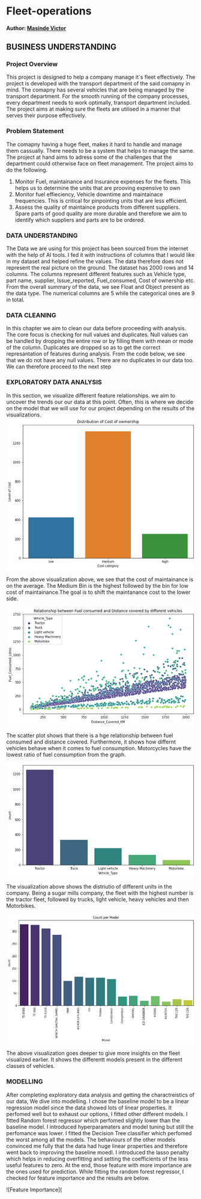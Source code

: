 # Fleet-operations
#### Author: [Masinde Victor](https://github.com/Masinde10)

## BUSINESS UNDERSTANDING
### Project Overview
This project is designed to help a company manage it`s fleet effectively. The project is developed with the transport department of the said comapny in mind. The comapny has several vehicles that are being managed by the transport department. For the smooth running of the company processes, every department needs to work optimally, transport department included. The project aims at making sure the fleets are utilised in a manner that serves their purpose effectively.

### Problem Statement 
The comapny having a huge fleet, makes it hard to handle and manage them cassually. There needs to be a system that helps to manage the same. The project at hand aims to adress some of the challenges that the department could otherwise face on fleet management. The project aims to do the following. 
1.  Monitor Fuel, maintainance and Insurance expenses for the fleets. This helps us to determine the units that are prooving expensive  to own
2.  Monitor fuel effieciency, Vehicle downtime and maintainace frequencies. This is critical for pinpointing units that are less efficient.
3.  Assess the quality of maintaince products from different suppliers. Spare parts of good quality are more durable and therefore we aim to identify which suppliers and parts are to be ordered.
### DATA UNDERSTANDING
The Data we are using for this project has been sourced from the internet with the help of AI tools. I fed it with instructions of columns that I would like in my dataset and helped refine the values. The data therefore does not represent the real picture on the ground. The dataset has 2000 rows and 14 columns. The columns represent different features such as Vehicle type, part name, supplier, Issue_reported, Fuel_consumed, Cost of ownership etc. From the overall summary of the data, we see Float and Object present as the data type. The numerical columns are 5 while the categorical ones are 9 in total.  
### DATA CLEANING
In this chapter we aim to clean our data before proceeding with analysis. The core focus is checking for null values and duplicates. Null values can be handled by dropping the entire row or by filling them with mean or mode of the column. Duplicates are dropped so as to get the correct represantation of features during analysis. From the code below, we see that we do not have any null values. There are no duplicates in our data too. We can therefore proceed to the next step
### EXPLORATORY DATA ANALYSIS
In this section, we visualize different feature relationships. we aim to uncover the trends our our data at this point. Often, this is where we decide on the model that we will use for our project depending on the results of the visualizations.
![Cost of Ownership Distribution](https://github.com/Masinde10/Fleet_operations_1/blob/main/Images/Cost%20of%20ownership.png)

From the above visualization above, we see that the cost of maintainance is on the average. The Medium Bin is the highest followed by the bin for low cost of maintainance.The goal is to shift the maintanance cost to the lower side.

![Relationship between Fuel consumed and distance travelled](https://github.com/Masinde10/Fleet_operations_1/blob/main/Images/Fuel%20vs%20Distance%20covered.png)

The scatter plot shows that there is a hge relationship between fuel consumed and distance covered. Furthermore, it shows how differnt vehicles behave when it comes to fuel consumption. Motorcycles have the lowest ratio of fuel consumption from the graph. 

![Distribution of units](https://github.com/Masinde10/Fleet_operations_1/blob/main/Images/Units.png)

The visualization above shows the distriutio of different units in the company. Being a sugar mills company, the fleet with the highest number is the tractor fleet, followed by trucks, light vehicle, heavy vehicles and then Motorbikes.


![Distribution of Models](https://github.com/Masinde10/Fleet_operations_1/blob/main/Images/Models.png)

The above visualization goes deeper to give more insights on the fleet visualized earlier. It shows the differentt models present in the different classes of vehicles. 

### MODELLING
After completing exploratory data analysis and getting the charactreistics of our data, We dive into modelling. I chose the baseline model to be a linear regression model since the data showed lots of linear properties. It perfomed well but to exhaust our options, I fitted other different models. I fitted Random forest regressor which perfomed slightly lower than the baseline model. I introduced hyperparamaters and model tuning but still the perfomance was lower. I fitted the Decision Tree classifier which perfomed the worst among all the models. The behaviours of the other models convinced me fully that the data had huge linear properties and therefore went back to improving the baseline moedl. I introduced the lasso penalty which helps in reducing overfitting and setting the coefficients of the less useful features to zero. At the end, those feature with more importance are the ones used for prediction. While fitting the random forest regressor, I checked for feature importance and the results are below. 

![Feature Importance](
